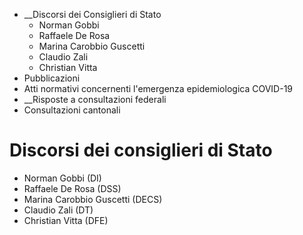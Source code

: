   * __Discorsi dei Consiglieri di Stato
    * Norman Gobbi
    * Raffaele De Rosa
    * Marina Carobbio Guscetti
    * Claudio Zali
    * Christian Vitta
  * Pubblicazioni
  * Atti normativi concernenti l'emergenza epidemiologica COVID-19
  *  __Risposte a consultazioni federali
  * Consultazioni cantonali

#  Discorsi dei consiglieri di Stato

  * Norman Gobbi (DI)
  * Raffaele De Rosa (DSS)
  * Marina Carobbio Guscetti (DECS)
  * Claudio Zali (DT)
  * Christian Vitta (DFE)

